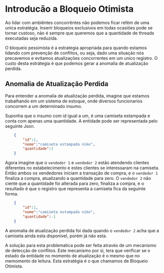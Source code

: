 # Introducão a Bloqueio Otimista

Ao lidar com ambiêntes concorrêntes não podemos ficar refém de uma unica estratégia. Inserir bloqueios exclusivos em todas ocasiões pode se tornar custoso, não é sempre que queremos que a quantidade de threads executadas seja reduzida.

O bloqueio pessimista é a estrategia apropriada para quando estamos lidando com prevenção de conflitos, ou seja, dado uma situação nós precavemos e evitamos atualizações concorrentes em um unico registro. O custo desta estrátegia é que podemos gerar a anomalia de atualização perdida.


## Anomalia de Atualização Perdida

Para entender a anomalia de atualização perdida, imagine que estamos trabalhando em um sistema de estoque, onde diversos funcionarios concorrem a um determinado insumo. 

Suponha que o insumo com id igual a um, é uma camiseta estampada e conta com apenas uma quantidade. A entidade pode ser representada pelo seguinte Json.

```json
    {
        "id":1,
        "nome":"camiseta estampada nike",
        "quantidade":1
    }
```

Agora imagine que o `vendedor 1` e `vendedor 2` estão atendendo clientes diferentes no estabelecimento e estes clientes se interessaram na camiseta. Então ambos os vendedores iniciam a transação de compra, e o `vendedor 1` finaliza a compra, atualizando a quantidade para zero. O `vendedor 2` não ciente que a quantidade foi alterada para zero, finaliza a compra, e o resultado é que o registro que representa a camiseta fica da seguinte forma. 

```json
    {
        "id":1,
        "nome":"camiseta estampada nike",
        "quantidade":-1
    }
```

A anomalia de atualização perdida foi dada quando o `vendedor 2` acha que a camiseta ainda esta disponivel, porém já não esta.

A solução para esta problematica pode ser feita através de um mecanismo de detecção de conflitos. Este mecanismo por si, tera que verificar se o estado da entidade no momento de atualização é o mesmo que no memomento de leitura. Esta estratégia é o que chamamos de Bloqueio Otimista.